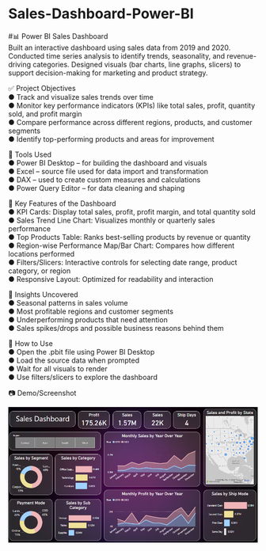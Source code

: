 # Sales-Dashboard-Power-BI  
#📊 Power BI Sales Dashboard  
Built an interactive dashboard using sales data from 2019 and 2020. Conducted time series analysis to identify trends, seasonality, and revenue-driving categories. Designed visuals (bar charts, line graphs, slicers) to support decision-making for marketing and product strategy.  
  
  
✅ Project Objectives  
● Track and visualize sales trends over time  
● Monitor key performance indicators (KPIs) like total sales, profit, quantity sold, and profit margin  
● Compare performance across different regions, products, and customer segments  
● Identify top-performing products and areas for improvement  
  
  
🔧 Tools Used  
● Power BI Desktop – for building the dashboard and visuals  
● Excel – source file used for data import and transformation  
● DAX – used to create custom measures and calculations  
● Power Query Editor – for data cleaning and shaping  
  
  
📂 Key Features of the Dashboard  
● KPI Cards: Display total sales, profit, profit margin, and total quantity sold  
● Sales Trend Line Chart: Visualizes monthly or quarterly sales performance  
● Top Products Table: Ranks best-selling products by revenue or quantity  
● Region-wise Performance Map/Bar Chart: Compares how different locations performed  
● Filters/Slicers: Interactive controls for selecting date range, product category, or region  
● Responsive Layout: Optimized for readability and interaction  
  
  
🧠 Insights Uncovered  
● Seasonal patterns in sales volume  
● Most profitable regions and customer segments  
● Underperforming products that need attention  
● Sales spikes/drops and possible business reasons behind them  
  
  
📌 How to Use  
● Open the .pbit file using Power BI Desktop  
● Load the source data when prompted  
● Wait for all visuals to render  
● Use filters/slicers to explore the dashboard  
  
  
📷 Demo/Screenshot  

![Dashboard Previw](https://github.com/divyabadwal/Sales-Dashboard-Power-BI/blob/main/Sales%20Dashboard.png)
